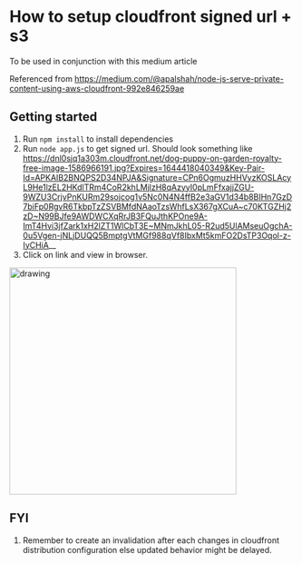 # How to setup cloudfront signed url + s3

To be used in conjunction with this medium article

Referenced from https://medium.com/@apalshah/node-js-serve-private-content-using-aws-cloudfront-992e846259ae

## Getting started

1. Run `npm install` to install dependencies
2. Run `node app.js` to get signed url. Should look something like https://dnl0sjq1a303m.cloudfront.net/dog-puppy-on-garden-royalty-free-image-1586966191.jpg?Expires=1644418040349&Key-Pair-Id=APKAIB2BNQPS2D34NPJA&Signature=CPn6OgmuzHHVyzKOSLAcyL9He1lzEL2HKdlTRm4CoR2khLMjlzH8qAzyyI0pLmFfxajjZGU-9WZU3CrjvPnKURm29sojcog1v5Nc0N4N4ffB2e3aGV1d34b8BIHn7GzD7biFp0RgvR6TkbpTzZSVBMfdNAaoTzsWhfLsX367gXCuA~c70KTGZHj2zD~N99BJfe9AWDWCXqRrJB3FQuJthKPOne9A-ImT4Hvi3jfZark1xH2lZT1WlCbT3E~MNmJkhL05-R2ud5UlAMseuOgchA-0u5Vgen-jNLjDUQQ5BmptgVtMGf988qVf8IbxMt5kmFO2DsTP3Oqol-z-IyCHiA__
3. Click on link and view in browser.

<img src="https://cdn-images-1.medium.com/max/558/1*btjg3g_98YB5pPvxx1WYXA.png" alt="drawing" width="400"/>

## FYI
1. Remember to create an invalidation after each changes in cloudfront distribution configuration else updated behavior might be delayed.

